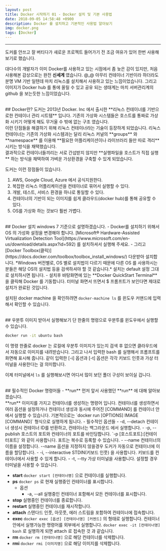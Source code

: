 ```yaml
---
layout: post
title: Docker 시작하기 01 - Docker 설치 및 기본 사용법
date: 2018-09-05 14:58:48 +0900
description: Docker 를 설치하고 기본적인 사용법 알아보기
img: docker.png
tags: [Docker]
---
```

---

도커를 안쓰고 잘 버티다가 새로운 프로젝트 들어가기 전 조금 여유가 있어 한번 사용해보기로 했습니다.

대다수의 개발자가 이미 Docker를 사용하고 있는 시점에서 좀 늦은 감이 있지만, 처음 사용해본 감상으로는 완전 **신세계** 였습니다. @_@ 아무리 컨테이너 기반이라 하더라도 분명 VM 기반 일텐데 마치 리눅스를 설치해서 사용하고 있는 느낌이었습니다. 그리고 이미지가 Docker hub 를 통에 올릴 수 있고 공유 되는 생태계는 마치 서버관리계의 github 을 보는듯한 느낌이었습니다.

<br/>
## Docker란?
도커는 2013년 Docker. Inc 에서 출시한 **리눅스 컨테이너를 기반으로한 컨테이너 관리 시트템** 입니다.
기존의 가상화 시스템들은 호스트를 통짜로 가상화 시키기 어떻게 해도 무거울 수 밖에 없는 구조 였습니다.<br/>
이런 단점들을 해결하기 위해 리눅스 컨테이너라는 기술이 등장하게 되었습니다. 리눅스 컨테이너는 기존의 가상화 시스템과는 달리 리눅스 커널의 **groups** 와 **namespace** 를 이용해 **필요한 어플리케이션이나 라이브러리 들만 따로 격리**시키는 방식을 채택했습니다.<br/>
결과적으로 컨테이너들끼리는 서로 간섭받지 않지만 **실행파일을 호스트가 직접 실행** 하는 방식을 채택하여 가벼운 가상환경을 구축할 수 있게 되었습니다.

도커는 이런 장점들이 있습니다.
1. AWS, Google Cloud, Azure 에서 공식지원한다.
1. 복잡한 리눅스 어플리케이션을 컨테이너로 묶어서 실행할 수 있다.
1. 개발, 테스트, 서비스 환경을 하나로 통일할 수 있다.
1. 컨테이너의 기반이 되는 이미지를 쉽게 클라우드(docker hub)를 통해 공유할 수 있다.
1. OS를 가상화 하는 것보다 훨씬 가볍다.

<br/>
## Docker 설치
windows 7 기준으로 설명하겠습니다.
- Docker를 설치하기 위해서 OS 의 가성화 설정을 변경해야 합니다.
  [Microsoft® Hardware-Assisted Virtualization Detection Tool](https://www.microsoft.com/en-us/download/details.aspx?id=592) 를 설치하셔서 실행해 주세요.
- 그리고 [Docker Toolbox(클릭)](https://docs.docker.com/toolbox/toolbox_install_windows/) 다운받아 설치합니다.
  *Windows 버전별로, OS 별로 설치법이 다르기 때문에 다른 OS 를 사용하시는 분들은 해당 OS의 설치법 등을 검색하셔야 할 것 같습니다.*
  설치는 default 설정 그대로 설치하시면 됩니다.
- 설치후 바탕화면에 있는 **Docker QuickStart Terminal** 을 클릭해 Docker 를 기동합니다.
  터미널 화면서 뜨면서 $ 프롬프트가 보인다면 제대로 설치가 완료된 것입니다.

설치된 docker machine 을 확인하려면 `docker-machine ls` 를 윈도우 커맨드에 입력해서 확인할 수 있습니다.

<br/>
## 우분투 이미지 받아서 실행해보기
단 한줄의 명령으로 우분투를 윈도우에서 실행할 수 있습니다.

```bash
docker run -it ubuntu bash
```

이 명령 한줄로 docker 는 로컬에 우분투 이미지가 있는지 검색 후 없으면 클라우드에서 자동으로 이미지를 내려받습니다. 그리고 나서 입력한 bash 를 실행해서 프롬프트를 화면해 표시해 줍니다.
같이 입력한 [-i] 옵션과 [-t] 옵션은 각각 키보드 인풋과 가상 터미널을 사용한다는 걸 의미합니다.

이제 터미널에서 `ls` 를 실행해보시면 어디서 많이 보던 폴더 구성이 보이실 겁니다.

<br/>
## 필수적인 Docker 명령어들
- **run**
  먼저 앞서 사용했던 **run** 에 대해 알아보겠습니다.<br/>
  **run** 이미지를 가지고 컨테이너를 생성하는 명령어 입니다. 컨테이너를 생성하면서 여러 옵션을 설정하거나 컨테이너 생성과 동시에 주어진 [COMMAND] 를 컨테이너 안에서 실행할 수 있습니다.
  기본적으로는 `docker run [OPTIONS] IMAGE [COMMAND]` 형식으로 실행하게 됩니다.
  - 필수적인 옵션들
    - -d, --detach 컨테이너 생성시 컨테이너 ID를 반환하고, 컨테이너는 백그라운드 에서 실행합니다.
    - -p, --publish 호스트의 포트와 컨테이너의 포트를 바인딩합니다. `-p [호스트포트]:[컨테이터포트]` 와 같이 사용합니다. 포트는 복수로 등록할 수 있습니다.
    - --name 컨테이너의 이름을 설정합니다. --name 옵션을 지정하지 않을경우 도커가 자동으로 컨테이너에 이름을 할당합니다.
    - -i, --interactive STDIN(키보드 인풋) 을 사용합니다. 키보드를 컨테이너에서 사용할 수 있게 합니다.
    - -t, --tty 가상 터미널을 사용합니다. 설정할 경우 터미널을 사용할 수 있습니다.

- **start**
  `docker start [컨테이너명]` 으로 컨테이너를 실행합니다.
- **ps**
  `docker ps` 로 현재 실행중인 컨테이너를 표시합니다.
  - 옵션
    - -a, --all 실행중인 컨테이너 포함해서 모든 컨테이너를 표시합니다.
- **stop**
  실행중인 컨테이너를 종료합니다.
- **restart**
  실행중인 컨테이너를 재시작합니다.
- **attach**
  스탠다드 인풋, 아웃풋, 에러 스트림을 포함하여 컨테이너에 접속합니다.
- **exec**
  `docker exec [옵션] [컨테이너명] [커멘드]` 의 형태로 실행합니다.
  컨테이너안에서 실행가능한 명령어를 외부에서 실행합니다. `docker exec -it [컨테이너명] bash` 로 실행하게 되면 attach 로 접속한 것 과 같습니다.
- **rm**
  `docker rm [컨테이너명]` 으로 해당 컨테이너를 삭제합니다.
- **rmi**
  `docker rmi [이미지명]` 으로 해당 이미지를 삭제합니다.